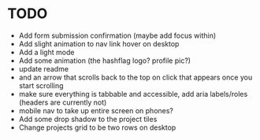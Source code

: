 # TODO

- Add form submission confirmation (maybe add focus within)
- Add slight animation to nav link hover on desktop
- Add a light mode
- Add some animation (the hashflag logo? profile pic?)
- update readme
- and an arrow that scrolls back to the top on click that appears once you start scrolling
- make sure everything is tabbable and accessible, add aria labels/roles (headers are currently not)
- mobile nav to take up entire screen on phones?
- Add some drop shadow to the project tiles
- Change projects grid to be two rows on desktop
